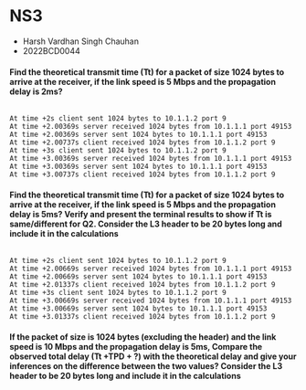 # NS3
- Harsh Vardhan Singh Chauhan
- 2022BCD0044
#### Find the theoretical transmit time (Tt) for a packet of size 1024 bytes to arrive at the receiver, if the link speed is 5 Mbps and the propagation delay is  2ms?
```cc

```
```console
At time +2s client sent 1024 bytes to 10.1.1.2 port 9
At time +2.00369s server received 1024 bytes from 10.1.1.1 port 49153
At time +2.00369s server sent 1024 bytes to 10.1.1.1 port 49153
At time +2.00737s client received 1024 bytes from 10.1.1.2 port 9
At time +3s client sent 1024 bytes to 10.1.1.2 port 9
At time +3.00369s server received 1024 bytes from 10.1.1.1 port 49153
At time +3.00369s server sent 1024 bytes to 10.1.1.1 port 49153
At time +3.00737s client received 1024 bytes from 10.1.1.2 port 9
```

#### Find the theoretical transmit time (Tt) for a packet of size 1024 bytes to arrive at the receiver, if the link speed is 5 Mbps and the propagation delay is  5ms? Verify and present the terminal  results to show if  Tt  is same/different for Q2. Consider the L3 header to be 20 bytes long and include it in the calculations
```cc

```
```console
At time +2s client sent 1024 bytes to 10.1.1.2 port 9
At time +2.00669s server received 1024 bytes from 10.1.1.1 port 49153
At time +2.00669s server sent 1024 bytes to 10.1.1.1 port 49153
At time +2.01337s client received 1024 bytes from 10.1.1.2 port 9
At time +3s client sent 1024 bytes to 10.1.1.2 port 9
At time +3.00669s server received 1024 bytes from 10.1.1.1 port 49153
At time +3.00669s server sent 1024 bytes to 10.1.1.1 port 49153
At time +3.01337s client received 1024 bytes from 10.1.1.2 port 9
```

#### If the packet of size is  1024 bytes (excluding the header) and the link speed is 10 Mbps and the propagation delay is  5ms, Compare the  observed total delay (Tt +TPD + ?) with the theoretical delay and give your inferences on the difference between the two values? Consider the L3 header to be 20 bytes long and include it in the calculations
```console

```
